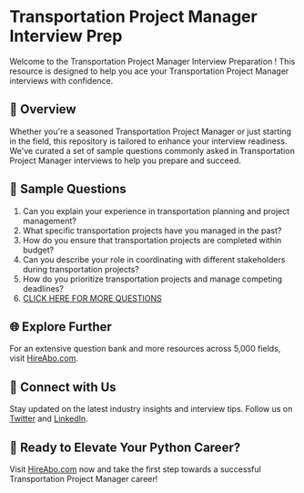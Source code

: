 # Transportation Project Manager Interview Prep

Welcome to the Transportation Project Manager Interview Preparation ! This resource is designed to help you ace your Transportation Project Manager interviews with confidence.

## 🚀 Overview

Whether you're a seasoned Transportation Project Manager or just starting in the field, this repository is tailored to enhance your interview readiness. We've curated a set of sample questions commonly asked in Transportation Project Manager interviews to help you prepare and succeed.

## 📝 Sample Questions

1. Can you explain your experience in transportation planning and project management?
2. What specific transportation projects have you managed in the past?
3. How do you ensure that transportation projects are completed within budget?
4. Can you describe your role in coordinating with different stakeholders during transportation projects?
5. How do you prioritize transportation projects and manage competing deadlines?
6. [CLICK HERE FOR MORE QUESTIONS](https://hireabo.com/job/23_2_18/Transportation%20Project%20Manager)

## 🌐 Explore Further

For an extensive question bank and more resources across 5,000 fields, visit [HireAbo.com](https://www.hireabo.com).

## 📱 Connect with Us

Stay updated on the latest industry insights and interview tips. Follow us on [Twitter](https://twitter.com/hireabo) and [LinkedIn](https://www.linkedin.com/in/hire-abo-3609972a8/).

## 🚀 Ready to Elevate Your Python Career?

Visit [HireAbo.com](https://www.hireabo.com) now and take the first step towards a successful Transportation Project Manager career!